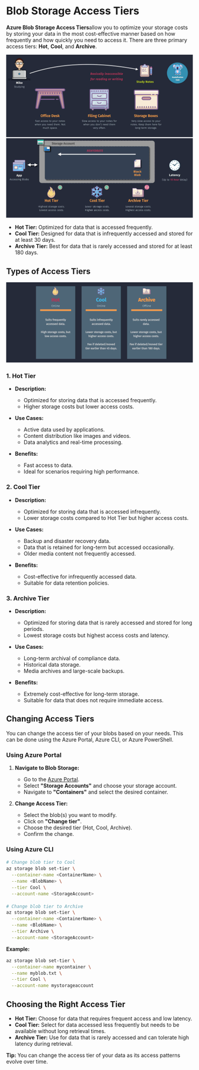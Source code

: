 # Blob Storage Access Tiers

**Azure Blob Storage Access Tiers**allow you to optimize your storage costs by storing your data in the most cost-effective manner based on how frequently and how quickly you need to access it. There are three primary access tiers: **Hot**, **Cool**, and **Archive**.

![Azure Blob Storage Access Tiers](images/sa-access-tiers-1.png)
![Azure Blob Storage Access Tiers](images/sa-access-tiers-2.png)

- **Hot Tier:** Optimized for data that is accessed frequently.
- **Cool Tier:** Designed for data that is infrequently accessed and stored for at least 30 days.
- **Archive Tier:** Best for data that is rarely accessed and stored for at least 180 days.

## Types of Access Tiers

![Azure Blob Storage Access Tiers](images/sa-access-tiers-3.png)

### 1. Hot Tier

- **Description:**

  - Optimized for storing data that is accessed frequently.
  - Higher storage costs but lower access costs.

- **Use Cases:**

  - Active data used by applications.
  - Content distribution like images and videos.
  - Data analytics and real-time processing.

- **Benefits:**
  - Fast access to data.
  - Ideal for scenarios requiring high performance.

### 2. Cool Tier

- **Description:**

  - Optimized for storing data that is accessed infrequently.
  - Lower storage costs compared to Hot Tier but higher access costs.

- **Use Cases:**

  - Backup and disaster recovery data.
  - Data that is retained for long-term but accessed occasionally.
  - Older media content not frequently accessed.

- **Benefits:**
  - Cost-effective for infrequently accessed data.
  - Suitable for data retention policies.

### 3. Archive Tier

- **Description:**

  - Optimized for storing data that is rarely accessed and stored for long periods.
  - Lowest storage costs but highest access costs and latency.

- **Use Cases:**

  - Long-term archival of compliance data.
  - Historical data storage.
  - Media archives and large-scale backups.

- **Benefits:**
  - Extremely cost-effective for long-term storage.
  - Suitable for data that does not require immediate access.

## Changing Access Tiers

You can change the access tier of your blobs based on your needs. This can be done using the Azure Portal, Azure CLI, or Azure PowerShell.

### Using Azure Portal

1. **Navigate to Blob Storage:**

   - Go to the [Azure Portal](https://portal.azure.com/).
   - Select **"Storage Accounts"** and choose your storage account.
   - Navigate to **"Containers"** and select the desired container.

2. **Change Access Tier:**
   - Select the blob(s) you want to modify.
   - Click on **"Change tier"**.
   - Choose the desired tier (Hot, Cool, Archive).
   - Confirm the change.

### Using Azure CLI

```bash
# Change blob tier to Cool
az storage blob set-tier \
  --container-name <ContainerName> \
  --name <BlobName> \
  --tier Cool \
  --account-name <StorageAccount>

# Change blob tier to Archive
az storage blob set-tier \
  --container-name <ContainerName> \
  --name <BlobName> \
  --tier Archive \
  --account-name <StorageAccount>
```

**Example:**

```bash
az storage blob set-tier \
  --container-name mycontainer \
  --name myblob.txt \
  --tier Cool \
  --account-name mystorageaccount
```

## Choosing the Right Access Tier

- **Hot Tier:** Choose for data that requires frequent access and low latency.
- **Cool Tier:** Select for data accessed less frequently but needs to be available without long retrieval times.
- **Archive Tier:** Use for data that is rarely accessed and can tolerate high latency during retrieval.

**Tip:** You can change the access tier of your data as its access patterns evolve over time.
